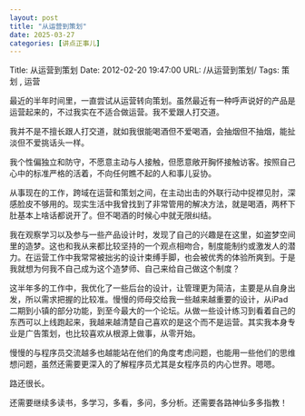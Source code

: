 ```yaml
---
layout: post
title: "从运营到策划"
date: 2025-03-27
categories: [讲点正事儿]
---
```


Title: 从运营到策划
Date: 2012-02-20 19:47:00
URL: /从运营到策划/
Tags: 策划 , 运营

最近的半年时间里，一直尝试从运营转向策划。虽然最近有一种呼声说好的产品是运营起来的，不过我实在不适合做运营。我不爱跟人打交道。

我并不是不擅长跟人打交道，就如我很能喝酒但不爱喝酒，会抽烟但不抽烟，能扯淡但不爱挑话头一样。

我个性偏独立和防守，不愿意主动与人接触，但愿意敞开胸怀接触访客。按照自己心中的标准严格的活着，不向任何瞧不起的人和事儿妥协。

从事现在的工作，跨域在运营和策划之间，在主动出击的外联行动中捉襟见肘，深感脸皮不够用的。现实生活中我曾找到了非常管用的解决方法，就是喝酒，两杯下肚基本上啥话都说开了。但不喝酒的时候心中就无限纠结。

我在观察学习以及参与一些产品设计时，发现了自己的兴趣是在这里，如盗梦空间里的造梦。这也和我从来都比较坚持的一个观点相吻合，制度能制约或激发人的潜力。在运营工作中我常常被拙劣的设计束缚手脚，也会被优秀的体验所爽到。于是我就想为何我不自己成为这个造梦师、自己来给自己做这个制度？

这半年多的工作中，我优化了一些后台的设计，让管理更为简洁，主要是从自身出发，所以需求把握的比较准。慢慢的师母交给我一些越来越重要的设计，从iPad二期到小镇的部分功能，到至今最大的一个论坛。从做一些设计练习到看着自己的东西可以上线跑起来，我越来越清楚自己喜欢的是这个而不是运营。其实我本身专业是广告策划，也比较喜欢从根源上做事，从零开始。

慢慢的与程序员交流越多也越能站在他们的角度考虑问题，也能用一些他们的思维想问题，虽然还需要更深入的了解程序员尤其是女程序员的内心世界。嗯嗯。

路还很长。

还需要继续多读书，多学习，多看，多问，多分析。还需要各路神仙多多指教！